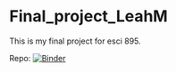 # Final_project_LeahM

This is my final project for esci 895. 


Repo: 
[![Binder](https://mybinder.org/badge_logo.svg)](https://mybinder.org/v2/gh/lnmontgo/Final_project_LeahM/HEAD)
